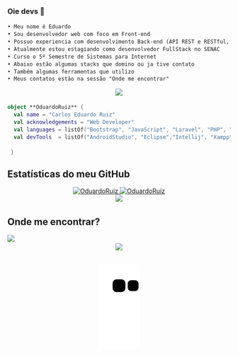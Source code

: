 ### Oie devs 👋 

```HTML
• Meu nome é Eduardo
• Sou desenvolvedor web com foco em Front-end
• Possuo experiencia com desenvolvimento Back-end (API REST e RESTful, Etc)
• Atualmente estou estagiando como desenvolvedor FullStack no SENAC 
• Curso o 5º Semestre de Sistemas para Internet
• Abaixo estão algumas stacks que domino ou ja tive contato
• Também algumas ferramentas que utilizo
• Meus contatos estão na sessão "Onde me encontrar"
```
 
<div align="center">
  <img  width="500" heigth="450" src="https://i2.wp.com/allhtaccess.info/wp-content/uploads/2018/03/programming.gif?fit=1281%2C716&ssl=1">
</div>

```kotlin
object **OduardoRuiz** {
  val name = "Carlos Eduardo Ruiz"
  val acknowledgements = "Web Developer"
  val languages = listOf("Bootstrap", "JavaScript", "Laravel", "PHP", "Kotlin", "Angular, HTML/CSS", "React") 
  val devTools  = listOf("AndroidStudio", "Eclipse","Intellij", "Xampp", "AdobeXD", "VScode", "Node", "Yarn", "Others" )
 
 }
```
##


## **Estatísticas do meu GitHub**




 <div align="center"  >
 
<a href="https://github.com/OduardoRuiz">
 <img  width="320" heigth="250"  src="https://github-readme-stats.vercel.app/api/top-langs/?username=OduardoRuiz&hide=html&layout=compact&theme=dark&line_height=27" alt="OduardoRuiz"/>
</a>
<a href="https://github.com/OduardoRuiz">
  <img  width="380" heigth="350" src="https://github-readme-stats.vercel.app/api?username=OduardoRuiz&theme=dark&hide_langs_below=1" alt="OduardoRuiz" />
</a>



</div>
<div align="center">
<img  width="250" heigth="200" src="https://user-images.githubusercontent.com/59852595/154987533-86010193-9e80-43cc-a2ca-e466fea4f2df.gif">
 </div>

## **Onde me encontrar?**
<div>
<a href="https://www.linkedin.com/in/oduardoruiz/" target="_blank"><img src="https://img.shields.io/badge/LinkedIn-0077B5?style=for-the-badge&logo=linkedin&logoColor=white"  target="_blank"></a>
</div>

<div align="center">
  <img  width="250" heigth="200" src="https://user-images.githubusercontent.com/59852595/154988281-a5bd702d-c4c9-4a05-ac7f-b3bfa8554fdf.gif">
</div>

   ##
 <div align="center">
   <img src="https://github.com/rafaballerini/rafaballerini/blob/output/github-contribution-grid-snake.svg">
</div> 






